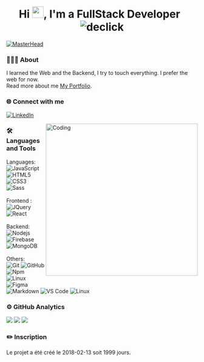 <h1 align="center">Hi <img src="https://emojis.slackmojis.com/emojis/images/1531849430/4246/blob-sunglasses.gif?1531849430" width="30"/>, I'm a FullStack Developer &nbsp;<img src="https://komarev.com/ghpvc/?username=declick&label=Profile%20views&color=0e75b6&style=flat" alt="declick" /></h1> 

[![MasterHead](https://camo.githubusercontent.com/c1174683d66e0b11b76617e5ef33a6e101feb17ca81aef9df43852a26c8d36f3/68747470733a2f2f6d69726f2e6d656469756d2e636f6d2f6d61782f313430302f302a78347251466a666930694b33675331542e676966)](https://github.com/declick)


### 🧑🏻‍🎓 About 

I learned the Web and the Backend, I try to touch everything. I prefer the web for now.<br>
Read more about me [My Portfolio](https://declick.github.io/Portfolio/).

### 🌐 Connect with me
 
 
<a href="https://www.linkedin.com/in/quentin-minziere-109695246/" target="_blank"><img alt="LinkedIn" src="https://img.shields.io/badge/linkedin-%230077B5.svg?&style=for-the-badge&logo=linkedin&logoColor=white" /></a> 
<br>

<img align="right" alt="Coding" width="400" src="https://cdn.dribbble.com/users/1162077/screenshots/3848914/programmer.gif">

### 🛠️ Languages and Tools

Languages:<br>
![JavaScript](https://img.shields.io/badge/-JavaScript-%23F7DF1C?style=for-the-badge&logo=javascript&logoColor=000000&labelColor=%23F7DF1C&color=%23FFCE5A)
![HTML5](https://img.shields.io/badge/-HTML5-%23E44D27?style=for-the-badge&logo=html5&logoColor=ffffff)
![CSS3](https://img.shields.io/badge/-CSS3-%231572B6?style=for-the-badge&logo=css3)
![Sass](https://img.shields.io/badge/-Sass-%23CC6699?style=for-the-badge&logo=sass&logoColor=ffffff)
<br><br>
Frontend :<br>
![JQuery](https://img.shields.io/badge/jQuery-0769AD?style=for-the-badge&logo=jquery&logoColor=white)
![React](https://img.shields.io/badge/-React-61DAFB?style=for-the-badge&logo=react&logoColor=ffffff)
<br><br>
Backend:<br>
![Nodejs](https://img.shields.io/badge/-Nodejs-339933?style=for-the-badge&logo=Node.js&logoColor=ffffff)
![Firebase](https://img.shields.io/badge/-Firebase-FFCA28?style=for-the-badge&logo=firebase&logoColor=ffffff)
![MongoDB](https://img.shields.io/badge/MongoDB-4EA94B?style=for-the-badge&logo=mongodb&logoColor=white)
<br><br>
Others:<br>
![Git](https://img.shields.io/badge/-Git-%23F05032?style=for-the-badge&logo=git&logoColor=%23ffffff)
![GitHub](https://img.shields.io/badge/-GitHub-181717?style=for-the-badge&logo=github)
![Npm](https://img.shields.io/badge/-npm-CB3837?style=for-the-badge&logo=npm)
![Linux](http://img.shields.io/badge/-Linux-0078D6?style=for-the-badge&logo=linux&logoColor=ffffff)
![Figma](https://img.shields.io/badge/figma-%23F24E1E.svg?style=for-the-badge&logo=figma&logoColor=white)
<br>
![Markdown](https://img.shields.io/badge/Markdown-000000?style=for-the-badge&logo=markdown&logoColor=white)
![VS Code](http://img.shields.io/badge/-VS%20Code-007ACC?style=for-the-badge&logo=visual-studio-code&logoColor=ffffff)
![Linux](http://img.shields.io/badge/-Linux-0078D6?style=for-the-badge&logo=linux&logoColor=ffffff)
<br/>

### ⚙️ GitHub Analytics

![](https://github-readme-stats.vercel.app/api?username=declick&theme=dark&hide_border=true&include_all_commits=false&count_private=true)
![](https://github-readme-stats.vercel.app/api/top-langs/?username=declick&theme=dark&hide_border=true&include_all_commits=false&count_private=true&layout=compact)
![](https://github-readme-streak-stats.herokuapp.com/?user=declick&theme=dark&hide_border=true)
<br/>

### ✏️ Inscription

Le projet a été créé le 2018-02-13 soit 1999 jours.




